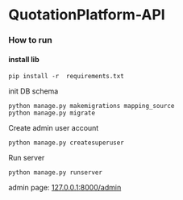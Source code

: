# QuotationPlatform-API
### How to run
#### install lib
```commandline
pip install -r  requirements.txt
```
init DB schema
```commandline
python manage.py makemigrations mapping_source 
python manage.py migrate 
```
Create admin user account
```commandline
python manage.py createsuperuser 
```
Run server
```commandline
python manage.py runserver  
```

admin page: [127.0.0.1:8000/admin](http://127.0.0.1:8000/admin)